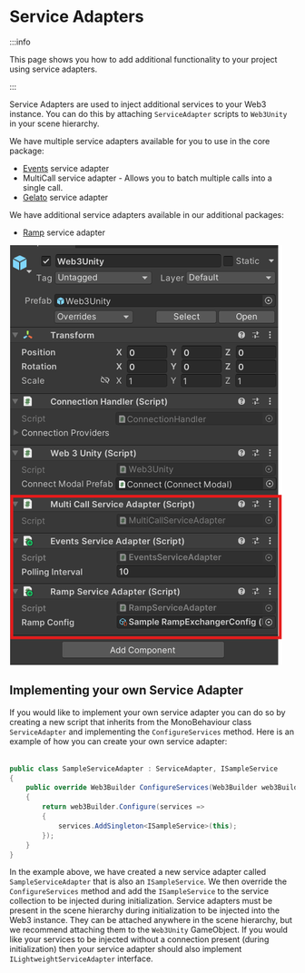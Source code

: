 ﻿---
slug: /current/service-adapters
sidebar_position: 22
sidebar_label: Service Adapters
---

# Service Adapters

:::info

This page shows you how to add additional functionality to your project using service adapters.

:::

Service Adapters are used to inject additional services to your Web3 instance. You can do this by attaching `ServiceAdapter` scripts to `Web3Unity` in your scene hierarchy.

We have multiple service adapters available for you to use in the core package:
- [Events](/current/blockchain-events) service adapter
- MultiCall service adapter - Allows you to batch multiple calls into a single call.
- [Gelato](/current/gasless-transactions-using-Gelato) service adapter

We have additional service adapters available in our additional packages:
- [Ramp](/current/ramp) service adapter

![img.png](assets/service-adapters/service-adapters.png)

## Implementing your own Service Adapter

If you would like to implement your own service adapter you can do so by creating a new script that inherits from the MonoBehaviour class `ServiceAdapter` and implementing the `ConfigureServices` method. Here is an example of how you can create your own service adapter:

```csharp

public class SampleServiceAdapter : ServiceAdapter, ISampleService
{
    public override Web3Builder ConfigureServices(Web3Builder web3Builder)
    {
        return web3Builder.Configure(services =>
        {
            services.AddSingleton<ISampleService>(this);
        });
    }
}

```

In the example above, we have created a new service adapter called `SampleServiceAdapter` that is also an `ISampleService`. We then override the `ConfigureServices` method and add the `ISampleService` to the service collection to be injected during initialization. Service adapters must be present in the scene hierarchy during initialization to be injected into the Web3 instance. They can be attached anywhere in the scene hierarchy, but we recommend attaching them to the `Web3Unity` GameObject. If you would like your services to be injected without a connection present (during initialization) then your service adapter should also implement `ILightweightServiceAdapter` interface.
